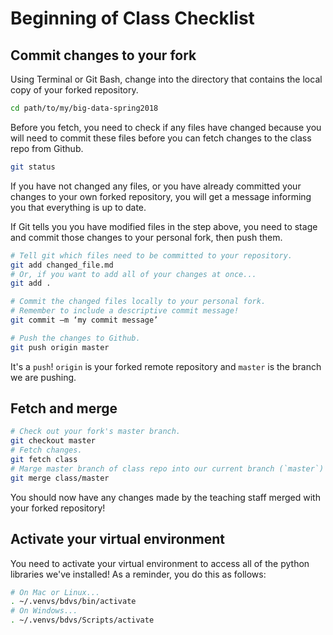 # Beginning of Class Checklist

## Commit changes to your fork

Using Terminal or Git Bash, change into the directory that contains the local copy of your forked repository.

```sh
cd path/to/my/big-data-spring2018
```

Before you fetch, you need to check if any files have changed because you will need to commit these files before you can fetch changes to the class repo from Github.

```sh
git status
```

If you have not changed any files, or you have already committed your changes to your own forked repository, you will get a message informing you that everything is up to date.

If Git tells you you have modified files in the step above, you need to stage and commit those changes to your personal fork, then push them.

```sh
# Tell git which files need to be committed to your repository.
git add changed_file.md
# Or, if you want to add all of your changes at once...
git add .

# Commit the changed files locally to your personal fork.
# Remember to include a descriptive commit message!
git commit –m ‘my commit message’

# Push the changes to Github.
git push origin master
```

It's a `push`! `origin` is your forked remote repository and `master` is the branch we are pushing.

## Fetch and merge

```sh
# Check out your fork's master branch.
git checkout master
# Fetch changes.
git fetch class
# Marge master branch of class repo into our current branch (`master`)
git merge class/master
```

You should now have any changes made by the teaching staff merged with your forked repository!

## Activate your virtual environment

You need to activate your virtual environment to access all of the python libraries we've installed! As a reminder, you do this as follows:

```sh
# On Mac or Linux...
. ~/.venvs/bdvs/bin/activate
# On Windows...
. ~/.venvs/bdvs/Scripts/activate
```
